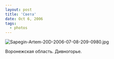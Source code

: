 ```yaml
---
layout: post
title: 'Света'
date: Oct 6, 2006
tags:
  - photos
---
```


![Sapegin-Artem-20D-2006-07-08-209-0980.jpg](upload://Sapegin-Artem-20D-2006-07-08-209-0980.jpg)

Воронежская область. Дивногорье.
